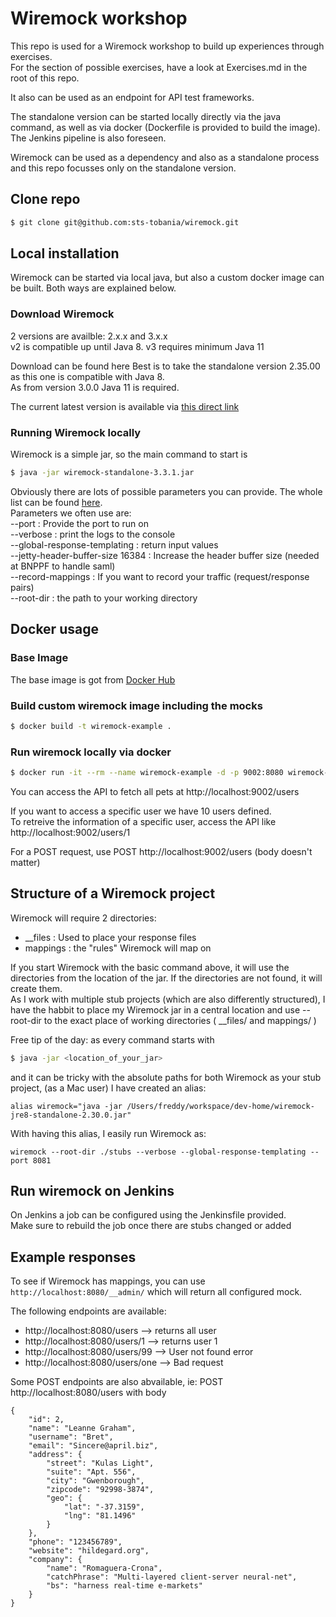 # Wiremock workshop
This repo is used for a Wiremock workshop to build up experiences through exercises.  
For the section of possible exercises, have a look at Exercises.md in the root of this repo.

It also can be used as an endpoint for API test frameworks.

The standalone version can be started locally directly via the java command, as well as via docker (Dockerfile is provided to build the image).
The Jenkins pipeline is also foreseen.

Wiremock can be used as a dependency and also as a standalone process and this repo focusses only on the standalone version.

## Clone repo

```bash
$ git clone git@github.com:sts-tobania/wiremock.git
```

## Local installation

Wiremock can be started via local java, but also a custom docker image can be built.
Both ways are explained below.

### Download Wiremock
2 versions are availble: 2.x.x and 3.x.x  
v2 is compatible up until Java 8. v3 requires minimum Java 11

Download can be found here
Best is to take the standalone version 2.35.00 as this one is compatible with Java 8.  
As from version 3.0.0 Java 11 is required.

The current latest version is available via [this direct link](https://repo1.maven.org/maven2/org/wiremock/wiremock-standalone/3.3.1/wiremock-standalone-3.3.1.jar) 

### Running Wiremock locally
Wiremock is a simple jar, so the main command to start is
```bash
$ java -jar wiremock-standalone-3.3.1.jar
```
Obviously there are lots of possible parameters you can provide. The whole list can be found [here](https://wiremock.org/docs/standalone/java-jar/#command-line-options).  
Parameters we often use are:  
\--port : Provide the port to run on  
\--verbose : print the logs to the console  
\--global-response-templating : return input values  
\--jetty-header-buffer-size 16384 : Increase the header buffer size (needed at BNPPF to handle saml)  
\--record-mappings : If you want to record your traffic (request/response pairs)  
\--root-dir : the path to your working directory

## Docker usage

### Base Image

The base image is got from [Docker Hub](https://hub.docker.com/r/wiremock/wiremock)

### Build custom wiremock image including the mocks

```bash
$ docker build -t wiremock-example .
```

### Run wiremock locally via docker

```bash
$ docker run -it --rm --name wiremock-example -d -p 9002:8080 wiremock-example
```

You can access the API to fetch all pets at http://localhost:9002/users

If you want to access a specific user we have 10 users defined.  
To retreive the information of a specific user, access the API like http://localhost:9002/users/1

For a POST request, use POST http://localhost:9002/users (body doesn't matter)

## Structure of a Wiremock project
Wiremock will require 2 directories:
* __files : Used to place your response files
* mappings : the "rules" Wiremock will map on

If you start Wiremock with the basic command above, it will use the directories from the location of the jar. If the directories are not found, it will create them.  
As I work with multiple stub projects (which are also differently structured), I have the habbit to place my Wiremock jar in a central location and use --root-dir to the exact place of working directories ( __files/ and mappings/ )

Free tip of the day: as every command starts with
```bash
$ java -jar <location_of_your_jar>
```
and it can be tricky with the absolute paths for both Wiremock as your stub project, (as a Mac user) I have created an alias:
```
alias wiremock="java -jar /Users/freddy/workspace/dev-home/wiremock-jre8-standalone-2.30.0.jar"
```

With having this alias, I easily run Wiremock as:
```
wiremock --root-dir ./stubs --verbose --global-response-templating --port 8081
```

## Run wiremock on Jenkins
On Jenkins a job can be configured using the Jenkinsfile provided.  
Make sure to rebuild the job once there are stubs changed or added

## Example responses
To see if Wiremock has mappings, you can use `http://localhost:8080/__admin/` which will return all configured mock.

The following endpoints are available:
* http://localhost:8080/users --> returns all user
* http://localhost:8080/users/1 --> returns user 1
* http://localhost:8080/users/99 --> User not found error
* http://localhost:8080/users/one --> Bad request

Some POST endpoints are also abvailable, ie:
POST http://localhost:8080/users
with body
```
{
    "id": 2,
    "name": "Leanne Graham",
    "username": "Bret",
    "email": "Sincere@april.biz",
    "address": {
        "street": "Kulas Light",
        "suite": "Apt. 556",
        "city": "Gwenborough",
        "zipcode": "92998-3874",
        "geo": {
            "lat": "-37.3159",
            "lng": "81.1496"
        }
    },
    "phone": "123456789",
    "website": "hildegard.org",
    "company": {
        "name": "Romaguera-Crona",
        "catchPhrase": "Multi-layered client-server neural-net",
        "bs": "harness real-time e-markets"
    }
}
```